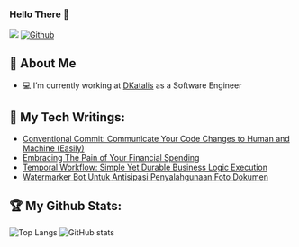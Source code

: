 ### Hello There 👋
![](https://visitor-badge.laobi.icu/badge?page_id=rogojagad.rogojagad) [![Github](https://img.shields.io/github/followers/rogojagad)](https://github.com/rogojagad)

## :dog: About Me
- :computer: I’m currently working at [DKatalis](https://dkatalis.co/) as a Software Engineer

## :blue_book: My Tech Writings:
+ [Conventional Commit: Communicate Your Code Changes to Human and Machine (Easily)](https://medium.com/@rogojagadalit/conventional-commit-communicate-your-code-changes-to-human-and-machine-easily-d9ed7f66bc59)
+ [Embracing The Pain of Your Financial Spending](https://medium.com/@rogojagadalit/embracing-the-pain-of-your-financial-spending-2bbe9bc42f8a)
+ [Temporal Workflow: Simple Yet Durable Business Logic Execution](https://rogojagadalit.medium.com/temporal-workflow-simple-yet-durable-business-logic-execution-fad97f7a5c38)
+ [Watermarker Bot Untuk Antisipasi Penyalahgunaan Foto Dokumen](https://rogojagadalit.medium.com/watermarker-bot-untuk-antisipasi-penyalahgunaan-foto-dokumen-62c87d6e8f9c)

## :trophy: My Github Stats:
![Top Langs](https://github-readme-stats.vercel.app/api/top-langs/?username=rogojagad&theme=tokyonight) ![GitHub stats](https://github-readme-stats.vercel.app/api?username=rogojagad&show_icons=true&theme=tokyonight)

<!--
**rogojagad/rogojagad** is a ✨ _special_ ✨ repository because its `README.md` (this file) appears on your GitHub profile.

Here are some ideas to get you started:

- 🔭 I’m currently working on ...
- 🌱 I’m currently learning ...
- 👯 I’m looking to collaborate on ...
- 🤔 I’m looking for help with ...
- 💬 Ask me about ...
- 📫 How to reach me: ...
- 😄 Pronouns: ...
- ⚡ Fun fact: ...
-->
